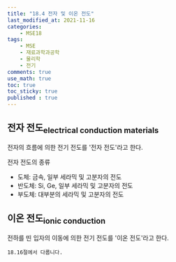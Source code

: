 ```yaml
---
title: "18.4 전자 및 이온 전도"
last_modified_at: 2021-11-16
categories:
    - MSE18
tags:
    - MSE
    - 재료과학과공학
    - 물리학
    - 전기
comments: true
use_math: true
toc: true
toc_sticky: true
published : true
---
```


<h2>전자 전도<sub>electrical conduction materials</sub></h2>

전자의 흐름에 의한 전기 전도를 '전자 전도'라고 한다.

전자 전도의 종류
- 도체: 금속, 일부 세라믹 및 고분자의 전도
- 반도체: Si, Ge, 일부 세라믹 및 고분자의 전도
- 부도체: 대부분의 세라믹 및 고분자의 전도

<h2>이온 전도<sub>ionic conduction</sub></h2>

전하를 띤 입자의 이동에 의한 전기 전도를 '이온 전도'라고 한다.

```
18.16절에서 다룹니다.
```